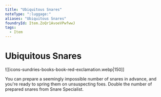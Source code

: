 ```yaml
---
title: "Ubiquitous Snares"
noteType: ":luggage:"
aliases: "Ubiquitous Snares"
foundryId: Item.ZoQr1AvoeVPwfwwJ
tags:
  - Item
---
```


# Ubiquitous Snares
![[icons-sundries-books-book-red-exclamation.webp|150]]

You can prepare a seemingly impossible number of snares in advance, and you're ready to spring them on unsuspecting foes. Double the number of prepared snares from Snare Specialist.
